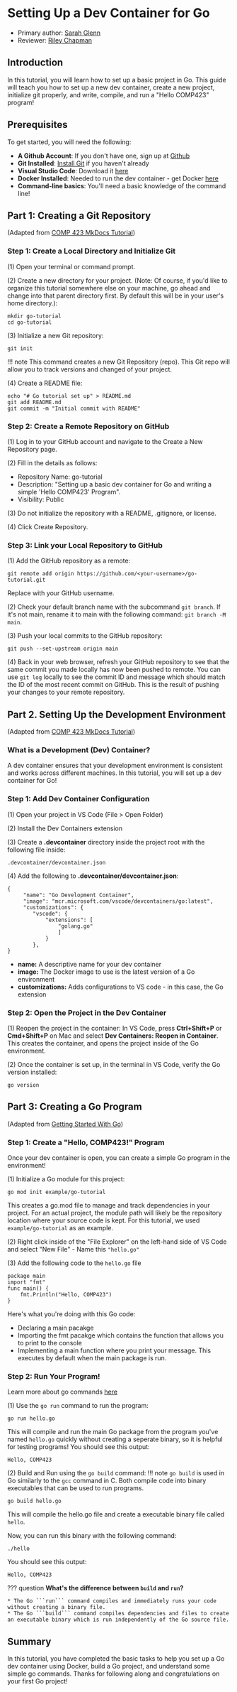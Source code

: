 # Setting Up a Dev Container for Go

* Primary author: [Sarah Glenn](https://github.com/skglenn07)
* Reviewer: [Riley Chapman](https://github.com/rileyac)

## Introduction

In this tutorial, you will learn how to set up a basic project in Go. This guide will teach you how to set up a new dev container, create a new project, initialize git properly, and write, compile, and run a "Hello COMP423" program!

## Prerequisites

To get started, you will need the following:

* **A Github Account**: If you don't have one, sign up at [Github](https://github.com/)
* **Git Installed**: [Install Git](https://git-scm.com/book/en/v2/Getting-Started-Installing-Git) if you haven't already 
* **Visual Studio Code**: Download it [here](https://code.visualstudio.com/)
* **Docker Installed**: Needed to run the dev container - get Docker [here](https://www.docker.com/products/docker-desktop/)
* **Command-line basics**: You'll need a basic knowledge of the command line!

## Part 1: Creating a Git Repository
(Adapted from [COMP 423 MkDocs Tutorial](https://comp423-25s.github.io/resources/MkDocs/tutorial/))

### Step 1: Create a Local Directory and Initialize Git
(1) Open your terminal or command prompt.

(2) Create a new directory for your project. (Note: Of course, if you'd like to organize this tutorial somewhere else on your machine, go ahead and change into that parent directory first. By default this will be in your user's home directory.):
```
mkdir go-tutorial
cd go-tutorial
```

(3) Initialize a new Git repository:
```
git init
```

!!! note
    This command creates a new Git Repository (repo). This Git repo will allow you to track versions and changed of your project.

(4) Create a README file:

```
echo "# Go tutorial set up" > README.md
git add README.md
git commit -m "Initial commit with README"
```

### Step 2: Create a Remote Repository on GitHub

(1) Log in to your GitHub account and navigate to the Create a New Repository page.

(2) Fill in the details as follows:
* Repository Name: go-tutorial
* Description: "Setting up a basic dev container for Go and writing a simple 'Hello COMP423' Program".
* Visibility: Public

(3) Do not initialize the repository with a README, .gitignore, or license.

(4) Click Create Repository.

### Step 3: Link your Local Repository to GitHub

(1) Add the GitHub repository as a remote:

```
git remote add origin https://github.com/<your-username>/go-tutorial.git
```
Replace <your-username> with your GitHub username.

(2) Check your default branch name with the subcommand ```git branch```. If it's not main, rename it to main with the following command: ```git branch -M main```.

(3) Push your local commits to the GitHub repository:

```
git push --set-upstream origin main
```

(4) Back in your web browser, refresh your GitHub repository to see that the same commit you made locally has now been pushed to remote. You can use ```git log``` locally to see the commit ID and message which should match the ID of the most recent commit on GitHub. This is the result of pushing your changes to your remote repository.

## Part 2. Setting Up the Development Environment
(Adapted from [COMP 423 MkDocs Tutorial](https://comp423-25s.github.io/resources/MkDocs/tutorial/))

### What is a Development (Dev) Container?

A dev container ensures that your development environment is consistent and works across different machines. In this tutorial, you will set up a dev container for Go!

### Step 1: Add Dev Container Configuration

(1) Open your project in VS Code (File > Open Folder)

(2) Install the Dev Containers extension

(3) Create a **.devcontainer** directory inside the project root with the following file inside: 

```
.devcontainer/devcontainer.json
```

(4) Add the following to **.devcontainer/devcontainer.json**:

```
{
     "name": "Go Development Container",
     "image": "mcr.microsoft.com/vscode/devcontainers/go:latest",
     "customizations": {
        "vscode": {
            "extensions": [
                "golang.go"
                ]
            }
        },
}

```

* **name:** A descriptive name for your dev container
* **image:** The Docker image to use is the latest version of a Go environment
* **customizations:** Adds configurations to VS code - in this case, the Go extension

### Step 2: Open the Project in the Dev Container

(1) Reopen the project in the container: In VS Code, press **Ctrl+Shift+P** or **Cmd+Shift+P** on Mac and select **Dev Containers: Reopen in Container**. This creates the container, and opens the project inside of the Go environment. 

(2) Once the container is set up, in the terminal in VS Code, verify the Go version installed:

```
go version
```

## Part 3: Creating a Go Program
(Adapted from [Getting Started With Go](https://go.dev/doc/tutorial/getting-started))

### Step 1: Create a "Hello, COMP423!" Program

Once your dev container is open, you can create a simple Go program in the environment!

(1) Initialize a Go module for this project:

```
go mod init example/go-tutorial
```

This creates a go.mod file to manage and track dependencies in your project. For an actual project, the module path will likely be the repository location where your source code is kept. For this tutorial, we used ```example/go-tutorial``` as an example.

(2) Right click inside of the "File Explorer" on the left-hand side of VS Code and select "New File" - Name this ```"hello.go"```

(3) Add the following code to the ```hello.go``` file

```
package main
import "fmt"
func main() {
    fmt.Println("Hello, COMP423")
}
```
Here's what you're doing with this Go code:

* Declaring a main pacakge
* Importing the fmt pacakge which contains the function that allows you to print to the console
* Implementing a main function where you print your message. This executes by default when the main package is run. 

### Step 2: Run Your Program!
Learn more about go commands [here](https://pkg.go.dev/cmd/go#hdr-Compile_and_run_Go_program)

(1) Use the ```go run``` command to run the program:

```
go run hello.go
```

This will compile and run the main Go package from the program you've named ```hello.go``` quickly without creating a seperate binary, so it is helpful for testing programs! You should see this output: 

```
Hello, COMP423
```

(2) Build and Run using the ```go build``` command: 
!!! note
    ```go build``` is used in Go similarly to the ```gcc``` command in C. Both compile code into binary executables that can be used to run programs. 

```
go build hello.go
```

This will compile the hello.go file and create a executable binary file called ```hello```.  

Now, you can run this binary with the following command:

```
./hello
```
You should see this output:

```
Hello, COMP423
```

??? question
    **What's the difference between ```build``` and ```run```?**
    
    * The Go ```run``` command compiles and immediately runs your code without creating a binary file.
    * The Go ```build``` command compiles dependencies and files to create an executable binary which is run independently of the Go source file. 

## Summary
In this tutorial, you have completed the basic tasks to help you set up a Go dev container using Docker, build a Go project, and understand some simple go commands. Thanks for following along and congratulations on your first Go project!